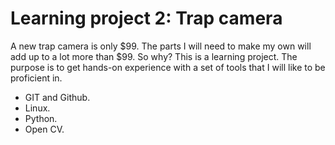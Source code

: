 # Learning project 2: Trap camera
A new trap camera is only $99. The parts I will need to make my own will add up to a lot more than $99. So why?
This is a learning project. The purpose is to get hands-on experience with a set of tools that I will like to be proficient in.
* GIT and Github.
* Linux.
* Python.
* Open CV.
